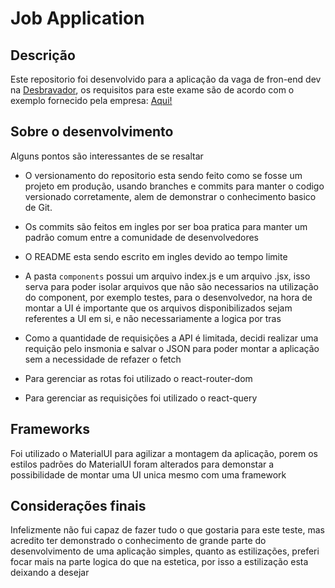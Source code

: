 # Job Application

## Descrição

Este repositorio foi desenvolvido para a aplicação da vaga de fron-end dev na [Desbravador](https://www.desbravador.com.br/), os requisitos para este exame são de acordo com o exemplo fornecido pela empresa: [Aqui!](https://github.com/DesbravadorSoftware/desafioFront2/)

## Sobre o desenvolvimento

Alguns pontos são interessantes de se resaltar

- O versionamento do repositorio esta sendo feito como se fosse um projeto em produção, usando branches e commits para manter o codigo versionado corretamente, alem de demonstrar o conhecimento basico de Git.

- Os commits são feitos em ingles por ser boa pratica para manter um padrão comum entre a comunidade de desenvolvedores

- O README esta sendo escrito em ingles devido ao tempo limite

- A pasta `components` possui um arquivo index.js e um arquivo .jsx, isso serva para poder isolar arquivos que não são necessarios na utilização do component, por exemplo testes, para o desenvolvedor, na hora de montar a UI é importante que os arquivos disponibilizados sejam referentes a UI em si, e não necessariamente a logica por tras

- Como a quantidade de requisições a API é limitada, decidi realizar uma requição pelo insmonia e salvar o JSON para poder montar a aplicação sem a necessidade de refazer o fetch

- Para gerenciar as rotas foi utilizado o react-router-dom

- Para gerenciar as requisições foi utilizado o react-query

## Frameworks

Foi utilizado o MaterialUI para agilizar a montagem da aplicação, porem os estilos padrões do MaterialUI foram alterados para demonstar a possibilidade de montar uma UI unica mesmo com uma framework

## Considerações finais

Infelizmente não fui capaz de fazer tudo o que gostaria para este teste, mas acredito ter demonstrado o conhecimento de grande parte do desenvolvimento de uma aplicação simples, quanto as estilizações, preferi focar mais na parte logica do que na estetica, por isso a estilização esta deixando a desejar

